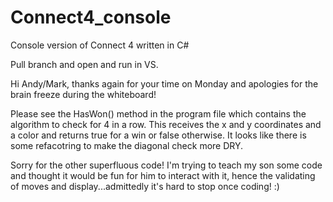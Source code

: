# Connect4_console
Console version of Connect 4 written in C#

Pull branch and open and run in VS.

Hi Andy/Mark, thanks again for your time on Monday and apologies for the brain freeze during the whiteboard!

Please see the HasWon() method in the program file which contains the algorithm to check for 4 in a row. This receives the x and y coordinates and a color and returns true for a win or false otherwise. It looks like there is some refacotring to make the diagonal check more DRY.

Sorry for the other superfluous code! I'm trying to teach my son some code and thought it would be fun for him to interact with it, hence the validating of moves and display...admittedly it's hard to stop once coding! :) 
